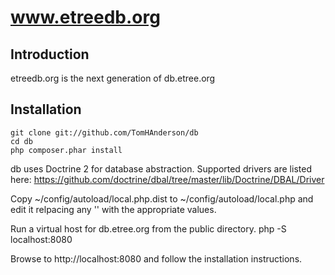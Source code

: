 www.etreedb.org
==========================

Introduction
------------
etreedb.org is the next generation of db.etree.org

Installation
------------
    git clone git://github.com/TomHAnderson/db
    cd db
    php composer.phar install

db uses Doctrine 2 for database abstraction.  Supported drivers are listed here:
https://github.com/doctrine/dbal/tree/master/lib/Doctrine/DBAL/Driver

Copy ~/config/autoload/local.php.dist to ~/config/autoload/local.php and edit it relpacing any '' with the appropriate values.

Run a virtual host for db.etree.org from the public directory.
    php -S localhost:8080

Browse to http://localhost:8080 and follow the installation instructions.

